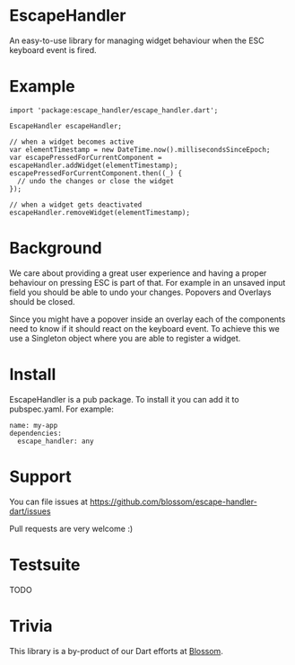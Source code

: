 # EscapeHandler

An easy-to-use library for managing widget behaviour when the ESC keyboard event
is fired.

# Example

	import 'package:escape_handler/escape_handler.dart';

    EscapeHandler escapeHandler;

	// when a widget becomes active
	var elementTimestamp = new DateTime.now().millisecondsSinceEpoch;
	var escapePressedForCurrentComponent = escapeHandler.addWidget(elementTimestamp);
    escapePressedForCurrentComponent.then((_) {
      // undo the changes or close the widget
    });

	// when a widget gets deactivated
    escapeHandler.removeWidget(elementTimestamp);

# Background

We care about providing a great user experience and having a proper behaviour on
pressing ESC is part of that. For example in an unsaved input field you should
be able to undo your changes. Popovers and Overlays should be closed.

Since you might have a popover inside an overlay each of the components need to
know if it should react on the keyboard event. To achieve this we use a
Singleton object where you are able to register a widget.

# Install

EscapeHandler is a pub package. To install it you can add it to pubspec.yaml. For example:

    name: my-app
    dependencies:
      escape_handler: any

# Support

You can file issues at https://github.com/blossom/escape-handler-dart/issues

Pull requests are very welcome :)

# Testsuite

TODO

# Trivia

This library is a by-product of our Dart efforts at [Blossom](https://www.blossom.io).
